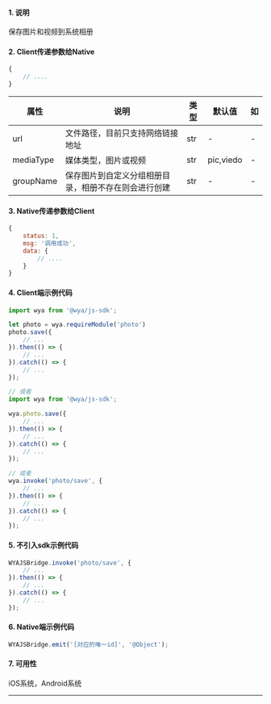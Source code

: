 #### 1. 说明

保存图片和视频到系统相册

#### 2. Client传递参数给Native

```javascript
{
	// ....
}
```

属性 | 说明 | 类型 | 默认值 | 如
---|---|---|---|---
url | 文件路径，目前只支持网络链接地址 | str | - | -
mediaType | 媒体类型，图片或视频 | str | pic,viedo | -
groupName | 保存图片到自定义分组相册目录，相册不存在则会进行创建 | str | - | -

#### 3. Native传递参数给Client

```javascript
{
	status: 1,
	msg: '调用成功',
	data: {
		// ....
	}
}
```

#### 4. Client端示例代码

```javascript
import wya from '@wya/js-sdk';

let photo = wya.requireModule('photo')
photo.save({
	// ...
}).then(() => {
	// ...
}).catch(() => {
	// ...
});

// 或者
import wya from '@wya/js-sdk';

wya.photo.save({
	// ...
}).then(() => {
	// ...
}).catch(() => {
	// ...
});

// 或者
wya.invoke('photo/save', {
	// ...
}).then(() => {
	// ...
}).catch(() => {
	// ...
});
```

#### 5. 不引入sdk示例代码

```javascript
WYAJSBridge.invoke('photo/save', {
	// ...
}).then(() => {
	// ...
}).catch(() => {
	// ...
});
```

#### 6. Native端示例代码

```javascript
WYAJSBridge.emit('[对应的唯一id]', '@Object');
```

#### 7. 可用性

iOS系统，Android系统

---------

